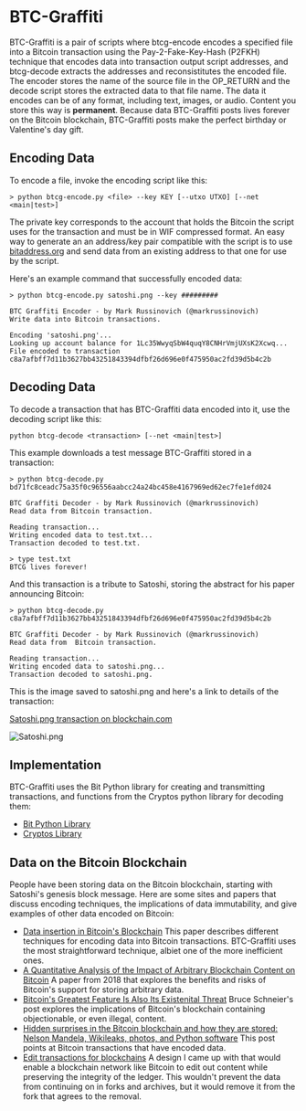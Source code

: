 # BTC-Graffiti

BTC-Graffiti is a pair of scripts where btcg-encode encodes a specified file into a Bitcoin transaction using the Pay-2-Fake-Key-Hash (P2FKH) technique that encodes data 
into transaction output script addresses, and btcg-decode extracts the addresses and reconsistitutes the encoded file. The encoder stores the name of the source file 
in the OP_RETURN and the decode script stores the extracted data to that file name. The data it encodes can be of any format, 
including text, images, or audio. Content you store this way is **permanent**. Because data BTC-Graffiti posts lives forever on the Bitcoin blockchain, BTC-Graffiti posts make
the perfect birthday or Valentine's day gift. 

## Encoding Data
To encode a file, invoke the encoding script like this:

    > python btcg-encode.py <file> --key KEY [--utxo UTXO] [--net <main|test>]

The private key corresponds to the account that holds the Bitcoin the script uses for the transaction and must be in WIF compressed format. An easy way to generate an 
an address/key pair compatible with the script is to use [bitaddress.org](http://bitaddress.org) and send data from an existing address to that one for use by the script. 

Here's an example command that successfully encoded data:

    > python btcg-encode.py satoshi.png --key #########
    
    BTC Graffiti Encoder - by Mark Russinovich (@markrussinovich)
    Write data into Bitcoin transactions.

    Encoding 'satoshi.png'...
    Looking up account balance for 1Lc35WwyqSbW4quqY8CNHrVmjUXsK2Xcwq...
    File encoded to transaction c8a7afbff7d11b3627bb43251843394dfbf26d696e0f475950ac2fd39d5b4c2b


## Decoding Data
To decode a transaction that has BTC-Graffiti data encoded into it, use the decoding script like this:

    python btcg-decode <transaction> [--net <main|test>]
    
This example downloads a test message BTC-Graffiti stored in a transaction: 

    > python btcg-decode.py bd71fc8ceadc75a35f0c96556aabcc24a24bc458e4167969ed62ec7fe1efd024
    
    BTC Graffiti Decoder - by Mark Russinovich (@markrussinovich)
    Read data from Bitcoin transaction.

    Reading transaction...
    Writing encoded data to test.txt...
    Transaction decoded to test.txt.
    
    > type test.txt
    BTCG lives forever!
    
And this transaction is a tribute to Satoshi, storing the abstract for his paper announcing Bitcoin: 

    > python btcg-decode.py c8a7afbff7d11b3627bb43251843394dfbf26d696e0f475950ac2fd39d5b4c2b

    BTC Graffiti Decoder - by Mark Russinovich (@markrussinovich)
    Read data from  Bitcoin transaction.

    Reading transaction...
    Writing encoded data to satoshi.png...
    Transaction decoded to satoshi.png.

This is the image saved to satoshi.png and here's a link to details of the transaction: 

[Satoshi.png transaction on blockchain.com](https://www.blockchain.com/btc/tx/c8a7afbff7d11b3627bb43251843394dfbf26d696e0f475950ac2fd39d5b4c2b)

![Satoshi.png](/Satoshi.png "Satoshi.png")

## Implementation

BTC-Graffiti uses the Bit Python library for creating and transmitting transactions, and functions from the Cryptos python library for decoding them: 

- [Bit Python Library](https://ofek.dev/bit/guide/intro.html)
- [Cryptos Library](https://github.com/karpathy/cryptos)

## Data on the Bitcoin Blockchain

People have been storing data on the Bitcoin blockchain, starting with Satoshi's genesis block message. Here are some sites and papers that discuss encoding techniques, 
the implications of data immutability, and give examples of other data encoded on Bitcoin:

 - [Data insertion in Bitcoin's Blockchain](https://digitalcommons.augustana.edu/cgi/viewcontent.cgi?article=1000&context=cscfaculty) This paper describes different techniques for encoding data into Bitcoin transactions. BTC-Graffiti uses the most straightforward technique, albiet one of the more inefficient ones. 
 - [A Quantitative Analysis of the Impact of Arbitrary Blockchain Content on Bitcoin](https://fc18.ifca.ai/preproceedings/6.pdf) A paper from 2018 that explores the benefits and risks of Bitcoin's support for storing arbitrary data. 
 - [Bitcoin's Greatest Feature Is Also Its Existenital Threat](https://www.schneier.com/essays/archives/2021/03/bitcoins-greatest-feature-is-also-its-existential-threat.html) Bruce Schneier's post explores the implications of Bitcoin's blockchain containing objectionable, or even illegal, content. 
- [Hidden surprises in the Bitcoin blockchain and how they are stored: Nelson Mandela, Wikileaks, photos, and Python software](http://www.righto.com/2014/02/ascii-bernanke-wikileaks-photographs.html) This post points at Bitcoin transactions that have encoded data. 
- [Edit transactions for blockchains](https://patents.google.com/patent/US10592873B2/en) A design I came up with that would enable a blockchain network like Bitcoin to edit out content while preserving the integrity of the ledger. This wouldn't prevent the data from continuing on in forks and archives, but it would remove it from the fork that agrees to the removal. 
